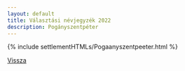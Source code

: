 ```yaml
---
layout: default
title: Választási névjegyzék 2022
description: Pogányszentpéter
---
```


{% include settlementHTMLs/Pogaanyszentpeeter.html %}

[Vissza](../)